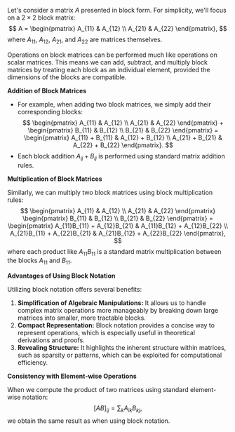 Let's consider a matrix $A$ presented in block form. For simplicity, we'll focus on a $2 \times 2$ block matrix:
$$
A = \begin{pmatrix} A_{11} & A_{12} \\ A_{21} & A_{22} \end{pmatrix},
$$
where $A_{11}$, $A_{12}$, $A_{21}$, and $A_{22}$ are matrices themselves.

Operations on block matrices can be performed much like operations on scalar matrices. This means we can add, subtract, and multiply block matrices by treating each block as an individual element, provided the dimensions of the blocks are compatible.

**Addition of Block Matrices**
- For example, when adding two block matrices, we simply add their corresponding blocks:
$$
\begin{pmatrix} A_{11} & A_{12} \\ A_{21} & A_{22} \end{pmatrix} + \begin{pmatrix} B_{11} & B_{12} \\ B_{21} & B_{22} \end{pmatrix} = \begin{pmatrix} A_{11} + B_{11} & A_{12} + B_{12} \\ A_{21} + B_{21} & A_{22} + B_{22} \end{pmatrix}.
$$
- Each block addition $A_{ij} + B_{ij}$ is performed using standard matrix addition rules.

**Multiplication of Block Matrices**

Similarly, we can multiply two block matrices using block multiplication rules:
$$
\begin{pmatrix} A_{11} & A_{12} \\ A_{21} & A_{22} \end{pmatrix} \begin{pmatrix} B_{11} & B_{12} \\ B_{21} & B_{22} \end{pmatrix} = \begin{pmatrix} A_{11}B_{11} + A_{12}B_{21} & A_{11}B_{12} + A_{12}B_{22} \\ A_{21}B_{11} + A_{22}B_{21} & A_{21}B_{12} + A_{22}B_{22} \end{pmatrix},
$$
where each product like $A_{11}B_{11}$ is a standard matrix multiplication between the blocks $A_{11}$ and $B_{11}$.

**Advantages of Using Block Notation**

Utilizing block notation offers several benefits:

1. **Simplification of Algebraic Manipulations:** It allows us to handle complex matrix operations more manageably by breaking down large matrices into smaller, more tractable blocks.
2. **Compact Representation:** Block notation provides a concise way to represent operations, which is especially useful in theoretical derivations and proofs.
3. **Revealing Structure:** It highlights the inherent structure within matrices, such as sparsity or patterns, which can be exploited for computational efficiency.

**Consistency with Element-wise Operations**

When we compute the product of two matrices using standard element-wise notation:
$$
[AB]_{ij} = \sum_k A_{ik} B_{kj},
$$
we obtain the same result as when using block notation.